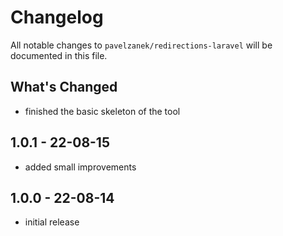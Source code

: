 # Changelog

All notable changes to `pavelzanek/redirections-laravel` will be documented in this file.

## What's Changed

- finished the basic skeleton of the tool

## 1.0.1 - 22-08-15

- added small improvements

## 1.0.0 - 22-08-14

- initial release